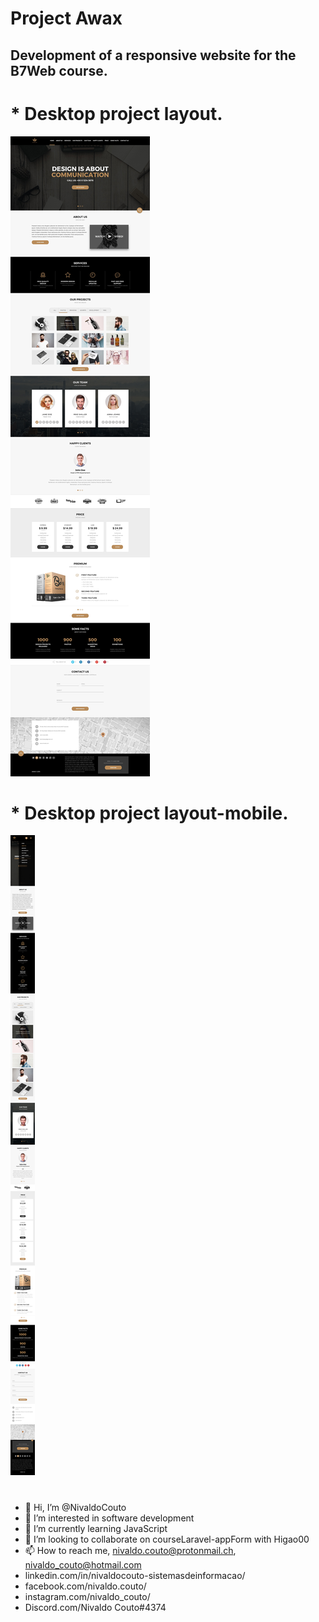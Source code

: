 # Project Awax
## Development of a responsive website for the B7Web course.
# * Desktop project layout.
![layout desktop](https://github.com/NivaldoCouto/projectAwax/blob/main/layout/LAYOUT_DESKTOP.jpg)
# * Desktop project layout-mobile.
![layout mobile](https://github.com/NivaldoCouto/projectAwax/blob/main/layout/LAYOUT_MOBILE.jpg)
#

 
- 👋 Hi, I’m @NivaldoCouto
- 👀 I’m interested in software development
- 🌱 I’m currently learning JavaScript
- 💞️ I’m looking to collaborate on courseLaravel-appForm with Higao00
- 📫 How to reach me, nivaldo.couto@protonmail.ch, nivaldo_couto@hotmail.com
- linkedin.com/in/nivaldocouto-sistemasdeinformacao/
- facebook.com/nivaldo.couto/
- instagram.com/nivaldo_couto/
- Discord.com/Nivaldo Couto#4374

<!---
NivaldoCouto/NivaldoCouto is a ✨ special ✨ repository because its `README.md` (this file) appears on your GitHub profile.
You can click the Preview link to take a look at your changes.
--->



